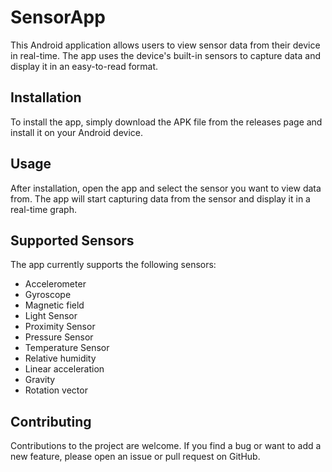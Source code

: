 # SensorApp

This Android application allows users to view sensor data from their device in real-time. The app uses the device's built-in sensors to capture data and display it in an easy-to-read format.

## Installation

To install the app, simply download the APK file from the releases page and install it on your Android device.

## Usage

After installation, open the app and select the sensor you want to view data from. The app will start capturing data from the sensor and display it in a real-time graph.

## Supported Sensors

The app currently supports the following sensors:

- Accelerometer
- Gyroscope
- Magnetic field
- Light Sensor
- Proximity Sensor
- Pressure Sensor
- Temperature Sensor
- Relative humidity
- Linear acceleration
- Gravity
- Rotation vector

## Contributing

Contributions to the project are welcome. If you find a bug or want to add a new feature, please open an issue or pull request on GitHub.
